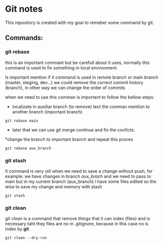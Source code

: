 # Git notes

This repository is created with my goal to remeber some command by git.

## Commands:

### git rebase
this is an important commant but be carefull about it uses, normally this command
 is used to fix something in local environment.


Is important mention if it command is used in remote branch or main branch (master, steging, dev...) we could remove the correct commit history (branch), in other way we can change the order of commits

when we need to use this comman is important to follow the bellow steps:

* localizate in auxiliar branch (to remove) tect the comman mention to another branch (important branch)

`git rebase main`

* later that we can use git merge continue and fix the conficts.

*change the branch to important branch and repeat this proces

`git rebase aux_branch`


### git stash

It command is very util when we need to save a change without push, for example:
we have changes in branch *aux_brach* and we need to pass to main but in my current branch (aux_branch) i have some files edited so the wise to save my change and memory with stash

`git stash`

### git clean

git clean is a command that remove things that it can index (files) and is necessary taht they files are no in .gitignore, because in this case no is index by **git**

`git clean --dry-run`

